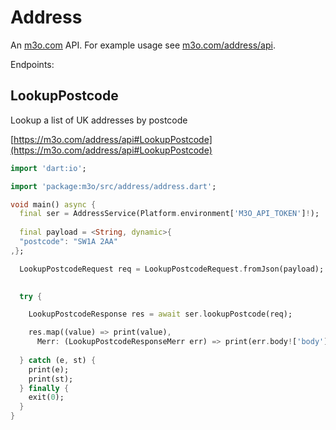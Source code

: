 # Address

An [m3o.com](https://m3o.com) API. For example usage see [m3o.com/address/api](https://m3o.com/address/api).

Endpoints:

## LookupPostcode

Lookup a list of UK addresses by postcode


[https://m3o.com/address/api#LookupPostcode](https://m3o.com/address/api#LookupPostcode)

```dart
import 'dart:io';

import 'package:m3o/src/address/address.dart';

void main() async {
  final ser = AddressService(Platform.environment['M3O_API_TOKEN']!);
 
  final payload = <String, dynamic>{
  "postcode": "SW1A 2AA"
,};

  LookupPostcodeRequest req = LookupPostcodeRequest.fromJson(payload);

  
  try {

	LookupPostcodeResponse res = await ser.lookupPostcode(req);

    res.map((value) => print(value),
	  Merr: (LookupPostcodeResponseMerr err) => print(err.body!['body']));	
  
  } catch (e, st) {
    print(e);
	print(st);
  } finally {
    exit(0);
  }
}
```
